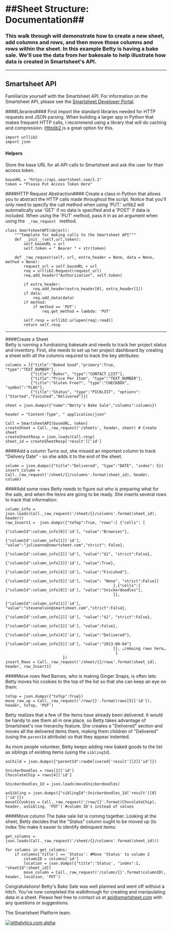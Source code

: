 ##Sheet Structure: Documentation##
=======
### This walk through will demonstrate how to create a new sheet, add columns and rows, and then move those columns and rows within the sheet. In this example Betty is having a bake sale. We'll use the data from her bakesale to help illustrate how data is created in Smartsheet's API. ###
--------------------

Smartsheet API
---
Familiarize yourself with the Smartsheet API. For information on the Smartsheet API, please see the [Smartsheet Developer Portal](http://smartsheet.com/developers).

####Libraries####
First import the standard libraries needed for HTTP requests and JSON parsing. When building a larger app in Python that makes frequent HTTP calls, I recommend using a library that will do caching and compression. <a href = "https://code.google.com/p/httplib2/"> Httplib2 </a> is a great option for this.

	import urllib2
	import json
	
#### Helpers ####
Store the base URL for all API calls to Smartsheet and ask the user for their access token.

	baseURL = "https://api.smartsheet.com/1.1"
	token = "Please Put Access Token Here"
	
####HTTP Request Abstraction####
Create a class in Python that allows you to abstract the HTTP calls made throughout the script. Notice that you'll only need to specify the call method when using 'PUT.' urllib2 will automatically use 'GET' if no data is specified and a 'POST' if data is included. When using the 'PUT' method, pass it in as an argument when using the <code> _raw_request </code> method.

	class SmartsheetAPI(object):
    	"""Template for making calls to the Smartsheet API"""
    	def __init__(self,url,token):
        	self.baseURL = url
        	self.token = " Bearer " + str(token)

    	def _raw_request(self, url, extra_header = None, data = None, method = None):
        	request_url = self.baseURL + url
        	req = urllib2.Request(request_url)
        	req.add_header("Authorization", self.token)

        	if extra_header:
            	req.add_header(extra_header[0], extra_header[1])
        	if data:
            	req.add_data(data)
        	if method:
            	if method == 'PUT':
                	req.get_method = lambda: 'PUT'

        	self.resp = urllib2.urlopen(req).read()
        	return self.resp
------------
####Create a Sheet  
Betty is running a fundraising bakesale and needs to track her project status and inventory.  First, she needs to set up her project dashboard by creating a sheet with all the columns required to track the key attributes:  
	
	columns = [{"title":"Baked Good","primary":True, "type":"TEXT_NUMBER"},
    	       {"title":"Baker", "type":"CONTACT_LIST"},
        	   {"title":"Price Per Item", "type":"TEXT_NUMBER"},
           	   {"title":"Gluten Free?", "type":"CHECKBOX", "symbol":"FLAG"},
           	   {"title":"Status", "type":"PICKLIST", "options":["Started","Finished","Delivered"]}]

	sheet = json.dumps({"name":"Betty's Bake Sale","columns":columns})

	header = "Content-Type", " application/json"

	Call = SmartsheetAPI(baseURL, token)
	createSheet = Call._raw_request('/sheets', header, sheet) # Create sheet
	createSheetResp = json.loads(Call.resp)
	sheet_id = createSheetResp['result']['id']
	
####Add a column
Turns out, she missed an important column to track "Delivery Date" - so she adds it to the end of the sheet. 

	column = json.dumps({"title":"Delivered", "type":"DATE", "index": 5})
	insert_Column = Call._raw_request('/sheet/{}/columns'.format(sheet_id), header, column)
	
####Add some rows
Betty needs to figure out who is preparing what for the sale, and when the items are going to be ready.  She inserts several rows to track that information:


	column_info = json.loads(Call._raw_request('/sheet/{}/columns'.format(sheet_id), header))
	row_Insert1 =  json.dumps({"toTop":True, "rows":[ {"cells": [ 
												    {"columnId":column_info[0]['id'], "value":"Brownies"},
                                                    {"columnId":column_info[1]['id'], "value":"julieanne@smartsheet.com","strict": False},
                                                    {"columnId":column_info[2]['id'], "value":"$1", "strict":False},
                                                    {"columnId":column_info[3]['id'], "value":True},
                                                    {"columnId":column_info[4]['id'], "value":"Finished"},
                                                    {"columnId":column_info[5]['id'], "value": "None", "strict":False}]
                                                   },{"cells":[ {"columnId":column_info[0]['id'], "value":"Snickerdoodles"},
                                                   ]}, 
                                                   {"columnId":column_info[1]['id'], "value":"stevenelson@smartsheet.com","strict":False},
                                                    {"columnId":column_info[2]['id'], "value":"$1", "strict":False},
                                                    {"columnId":column_info[3]['id'], "value":False},
                                                    {"columnId":column_info[4]['id'], "value":"Delivered"},
                                                    {"columnId":column_info[5]['id'], "value":"2013-09-04"}
                                                   ]}, …remaing rows here…          
                                                    ] 
                             })
	insert_Rows = Call._raw_request('/sheet/{}/rows'.format(sheet_id), header, row_Insert1)

####Move rows
Ned Barnes, who is making Ginger Snaps, is often late.  Betty moves his cookies to the top of the list so that she can keep an eye on them:

	toTop = json.dumps({"toTop":True})
	move_row_up = Call._raw_request('/row/{}'.format(rows[5]['id']), header, toTop, 'PUT')
                                  
                         
Betty realizes that a few of the items have already been delivered.  It would be handy to see them all in one place, so Betty takes advantage of Smartsheet's row hierarchy feature. She creates a "Delivered" section and moves all the delivered items there, making them children of "Delivered" (using the <code>parentId</code> attribute) so that they appear indented.

As more people volunteer, Betty keeps adding new baked goods to the list as siblings of existing items (using the <code>siblingId</code>).

	asChild = json.dumps({"parentId":rowDelivered['result'][2]['id']})

	SnickerDoodles = rows[1]['id']
	ChocolateChip = rows[4]['id']

	Snickerdoodles_Id = json.loads(moveSnickerdoodles)

	asSibling = json.dumps({"siblingId":Snickerdoodles_Id['result'][0]['id']})
	moveCCCookies = Call._raw_request('/row/{}'.format(ChocolateChip), header, asSibling, 'PUT') #column ID's instead of values                    


	
####Move column
The bake sale list is coming together.  Looking at the sheet, Betty decides that the "Status" column ought to be moved up (to index 1)to make it easier to identify delinquent items:

	get_columns = json.loads(Call._raw_request('/sheet/{}/columns'.format(sheet_id)))

	for columns in get_columns:
    	if columns['title'] == 'Status': #Move 'Status' to column 2
        	columnID = columns['id']
        	location = json.dumps({"title":'Status', "index":1, "sheetId":sheet_id})
        	move_column = Call._raw_request('/column/{}'.format(columnID), header, location, 'PUT')
        	
Congratulations! Betty's Bake Sale was well planned and went off without a hitch. You've now completed the walkthrough for creating and manipulating data in a sheet. Please feel free to contact us at api@smartsheet.com with any questions or suggestions.

The Smartsheet Platform team.

[![githalytics.com alpha](https://cruel-carlota.pagodabox.com/8682c8fc5c6618bcdad0698d2832b639 "githalytics.com")](http://githalytics.com/smartsheet-platform/samples)
